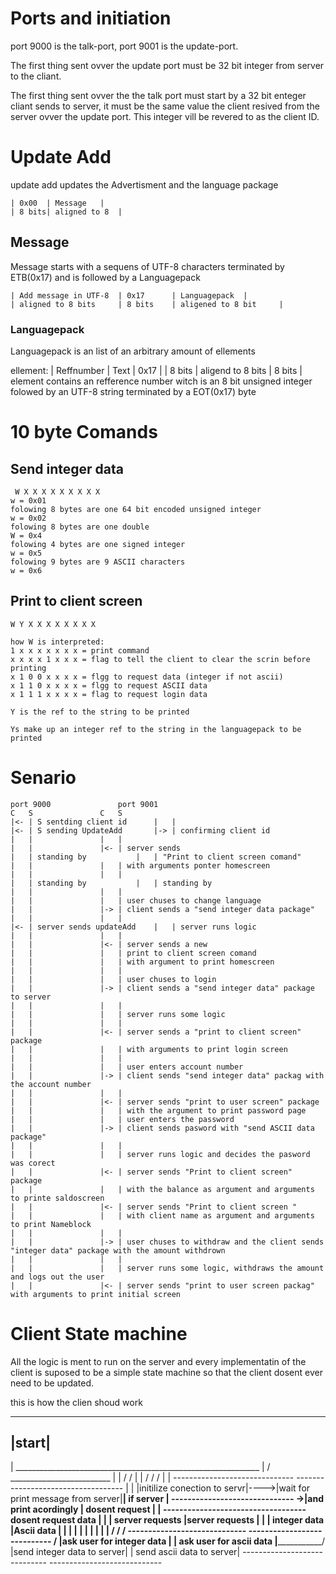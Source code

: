 # Ports and initiation 
port 9000 is the talk-port, port 9001 is the update-port.

The first thing sent ovver the update port must be 32 bit integer from server to the cliant.

The first thing sent ovver the the talk port must start by a 32 bit enteger cliant sends to server, it must be the same value the client resived from the server ovver the update port. This integer vill be revered to as the client ID.

# Update Add
update add updates the Advertisment and the language package

	| 0x00	| Message	|
	| 8 bits| aligned to 8 	|


## Message  
Message starts with a sequens of UTF-8 characters terminated by ETB(0x17) and is followed by a Languagepack

	| Add message in UTF-8 	| 0x17		| Languagepack	|
	| aligned to 8 bits 	| 8 bits 	| aligened to 8 bit 	|

### Languagepack
Languagepack is an list of an arbitrary amount of ellements

ellement:
	| Reffnumber 	| Text			| 0x17	 	|
	| 8 bits 	| aligend to 8 bits 	| 8 bits 	|
element contains an refference number witch is an 8 bit unsigned integer folowed by an UTF-8 string terminated by a EOT(0x17) byte



# 10 byte Comands 
## Send integer data

	 W X X X X X X X X X
	w = 0x01 
	folowing 8 bytes are one 64 bit encoded unsigned integer
	w = 0x02
	folowing 8 bytes are one double
	W = 0x4 
	folowing 4 bytes are one signed integer
	w = 0x5
	folowing 9 bytes are 9 ASCII characters
	w = 0x6 


## Print to client screen

	
	W Y X X X X X X X X
	
	how W is interpreted:
	1 x x x x x x x = print command
	x x x x 1 x x x = flag to tell the client to clear the scrin before printing
	x 1 0 0 x x x x = flgg to request data (integer if not ascii)
	x 1 1 0 x x x x = flgg to request ASCII data 
	x 1 1 1 x x x x = flag to request login data

	Y is the ref to the string to be printed
	
	Ys make up an integer ref to the string in the languagepack to be printed

# Senario
	port 9000				port 9001
	C	S				C	S
	|<-	| S sentding client id		|	| 
	|<-	| S sending UpdateAdd		|->	| confirming client id
	|	|				|	|
	| 	|				|<-	| server sends 
	|	| standing by			|	| "Print to client screen comand" 
	|	|				| 	| with arguments ponter homescreen
	|	|				|	|		
	|	| standing by 			|	| standing by
	|	|				|	|
	|	|				|	| user chuses to change language
	|	|				|->	| client sends a "send integer data package"
	|	|				|	|
	|<-	| server sends updateAdd	|	| server runs logic
	|	|				|	|
	|	|				|<-	| server sends a new 
	|	|				|	| print to client screen comand
	|	|				|	| with argument to print homescreen
	|	|				|	|
	|	|				|	| user chuses to login 
	|	|				|->	| client sends a "send integer data" package to server
	|	|				|	| 
	|	|				|	| server runs some logic
	|	|				|	| 
	|	|				|<-	| server sends a "print to client screen" package 
	|	|				|	| with arguments to print login screen
	|	|				|	| 
	|	|				|	| user enters account number
	|	|				|->	| client sends "send integer data" packag with the account number 
	|	|				|	|
	|	|				|<-	| server sends "print to user screen" package 
	|	|				|	| with the argument to print password page
	|	|				| 	| user enters the password 
	|	|				|->	| client sends pasword with "send ASCII data package"
	|	|				|	|
	|	|				|	| server runs logic and decides the pasword was corect
	|	|				|<-	| server sends "Print to client screen" package
	|	|				|	| with the balance as argument and arguments to printe saldoscreen
	|	|				|<-	| server sends "Print to client screen "
	|	|				|	| with client name as argument and arguments to print Nameblock
	|	|				|	| 
	|	|				|->	| user chuses to withdraw and the client sends "integer data" package with the amount withdrown
	|	|				|	| 
	|	|				|	| server runs some logic, withdraws the amount and logs out the user
	|	|				|<-	| server sends "print to user screen packag" with arguments to print initial screen
	
	
# Client State machine

All the logic is ment to run on the server and every implementatin of the client 
is suposed to be a simple state machine so that the client dosent ever need to be updated.

this is how the clien shoud work 


-------
|start|
-------
   |                                       _____________________________________________________________
   |  					  /	  _________________________	  		 	|
   |					 /	 /                         |				|
   \/					\/	\/ 		           |				|
------------------------------	   -----------------------------------	   |				|
|initilize conection to servr|---->|wait for print message from server|____| if server 			|
------------------------------   ->|and print acordingly              |      dosent request 		|
				|   -----------------------------------	     dosent request data 	|
				|	| server requests  |server requests 				|
				|	| integer data     |Ascii data					|
			        |	|		   |						|
			        |   	|		   |						|
			        |       \/                 \/                 				/
		          -----------------------------    ----------------------------		       /
		          |ask user for integer data  |    | ask user for ascii data  |_______________/
		          |send integer data to server|    | send ascii data to server|
		          -----------------------------    ----------------------------
